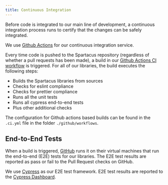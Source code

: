 ```yaml
---
title: Continuous Integration
---
```


Before code is integrated to our main line of development, a continuous integration process runs to certify that the changes can be safely integrated.

We use [Github Actions](https://github.com/features/actions) for our continuous integration service.

Every time code is pushed to the Spartacus repository (regardless of whether a pull requests has been made), a build in our [Github Actions CI workflow](https://github.com/SAP/spartacus/actions/workflows/ci.yml) is triggered. For all of our libraries, the build executes the following steps:

- Builds the Spartacus libraries from sources
- Checks for eslint compliance
- Checks for prettier compliance
- Runs all the unit tests
- Runs all cypress end-to-end tests
- Plus other additional checks

The configuration for Github actions based builds can be found in the `.ci.yml` file in the folder `./github/workflows`.

## End-to-End Tests

When a build is triggered, [GitHub](https://docs.github.com/en/actions/using-github-hosted-runners/about-github-hosted-runners) runs it on their virtual machines that run the end-to-end (E2E) tests for our libraries. The E2E test results are reported as pass or fail to the Pull Request checks on GitHub.

We use [Cypress](https://www.cypress.io/) as our E2E test framework. E2E test results are reported to the [Cypress Dashboard](https://dashboard.cypress.io/projects/k3nmep/runs).

